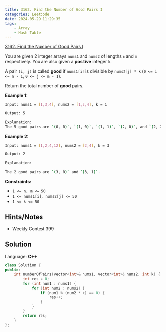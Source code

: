 ```yaml
---
title: 3162. Find the Number of Good Pairs I
categories: Leetcode
date: 2024-05-29 11:29:35
tags:
    - Array
    - Hash Table
---
```


[3162. Find the Number of Good Pairs I](https://leetcode.com/problems/find-the-number-of-good-pairs-i/description/)

You are given 2 integer arrays `nums1` and `nums2` of lengths `n` and `m` respectively. You are also given a **positive**  integer `k`.

A pair `(i, j)` is called **good**  if `nums1[i]` is divisible by `nums2[j] * k` (`0 <= i <= n - 1`, `0 <= j <= m - 1`).

Return the total number of **good**  pairs.

**Example 1:**

```bash
Input: nums1 = [1,3,4], nums2 = [1,3,4], k = 1

Output: 5

Explanation:
The 5 good pairs are `(0, 0)`, `(1, 0)`, `(1, 1)`, `(2, 0)`, and `(2, 2)`.
```

**Example 2:**

```bash
Input: nums1 = [1,2,4,12], nums2 = [2,4], k = 3

Output: 2

Explanation:

The 2 good pairs are `(3, 0)` and `(3, 1)`.
```

**Constraints:**

- `1 <= n, m <= 50`
- `1 <= nums1[i], nums2[j] <= 50`
- `1 <= k <= 50`

## Hints/Notes

- Weekly Contest 399

## Solution

Language: **C++**

```C++
class Solution {
public:
    int numberOfPairs(vector<int>& nums1, vector<int>& nums2, int k) {
        int res = 0;
        for (int num1 : nums1) {
            for (int num2 : nums2) {
                if (num1 % (num2 * k) == 0) {
                    res++;
                }
            }
        }
        return res;
    }
};
```
